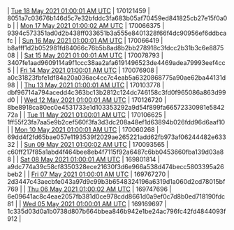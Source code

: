 | [Tue 18 May 2021 01:00:01 AM UTC](https://transfer.sh/Lbw7a/trcninja-dbdump-20210518010001.tar.bz2) | 170121459 | 8051a7c03676b146d5c7e32bfddc3fa683b05af70459ed841825cb27e15f0a0b | 
| [Mon 17 May 2021 01:00:02 AM UTC](https://transfer.sh/AVQT2/trcninja-dbdump-20210517010002.tar.bz2) | 170066375 | 9394c573351ad0d2b438ff033651b3a555e8401328f66f4dc90956ef6ddbcafc | 
| [Sun 16 May 2021 01:00:01 AM UTC](https://transfer.sh/OaNlI/trcninja-dbdump-20210516010001.tar.bz2) | 170066419 | b8afff1d2b052981fd84066c76b5b8ad8b2bb278918c3fdcc2b31b3c6e887508 | 
| [Sat 15 May 2021 01:00:01 AM UTC](https://transfer.sh/12G86y/trcninja-dbdump-20210515010001.tar.bz2) | 170078793 | 3407fe1aad9609114a9f1ccc38aa2afa6191496523de4469adea79993eef4cc5 | 
| [Fri 14 May 2021 01:00:01 AM UTC](https://transfer.sh/kLtW3/trcninja-dbdump-20210514010001.tar.bz2) | 170076908 | a0c31823fbfe1df84a20a036ac4cc7c4eab5a6320868775a90ae62ba44131d98 | 
| [Thu 13 May 2021 01:00:01 AM UTC](https://transfer.sh/bYBpT/trcninja-dbdump-20210513010001.tar.bz2) | 170103778 | dbf96714a794acedd4c363bc13b2812c124dc746158c3fd0f965086a863d99d0 | 
| [Wed 12 May 2021 01:00:01 AM UTC](https://transfer.sh/uAl3p/trcninja-dbdump-20210512010001.tar.bz2) | 170126720 | 8be8918ca80ec0e4531733e1d103353292a9d54f899fa66572330981e584272a | 
| [Tue 11 May 2021 01:00:01 AM UTC](https://transfer.sh/pLYwo/trcninja-dbdump-20210511010001.tar.bz2) | 170106625 | 1ff55f23fa7aa5e9b2cef560f3fa3d3dc208a48ef1d63894b026fdd96d6aaf10 | 
| [Mon 10 May 2021 01:00:01 AM UTC](https://transfer.sh/sX37a/trcninja-dbdump-20210510010001.tar.bz2) | 170060268 | 69dd4f2fd65bae057e1193539f2029ae265221add62fb973af06244482e63332 | 
| [Sun 09 May 2021 01:00:02 AM UTC](https://transfer.sh/12tpD6/trcninja-dbdump-20210509010002.tar.bz2) | 170093565 | c60ff217f85a1abd4f464bee8eb4f7115f92a6487c6bb0453660fba139d03a88 | 
| [Sat 08 May 2021 01:00:01 AM UTC](https://transfer.sh/11RYBe/trcninja-dbdump-20210508010001.tar.bz2) | 169801814 | a9dc774a39c58cf8350328ece21630f3d6e966a538d474becc5803395a26beb2 | 
| [Fri 07 May 2021 01:00:01 AM UTC](https://transfer.sh/lG2Kw/trcninja-dbdump-20210507010001.tar.bz2) | 169767270 | 2d3447c43aecbfe043a97d9c99b3b6548324196a6319d1a060d2cd78015bf769 | 
| [Thu 06 May 2021 01:00:02 AM UTC](https://transfer.sh/IQzku/trcninja-dbdump-20210506010002.tar.bz2) | 169747696 | 6e09641ac8c4eae2057fb381d0ce978cdd8661d0a9ef0c7d8b0ed718190fdc81 | 
| [Wed 05 May 2021 01:00:01 AM UTC](https://transfer.sh/14QFGU/trcninja-dbdump-20210505010001.tar.bz2) | 169169697 | 1c335d03d0a1b0738d807b664bbea846b942e1be24ac796fc42fd4844093f912 | 
